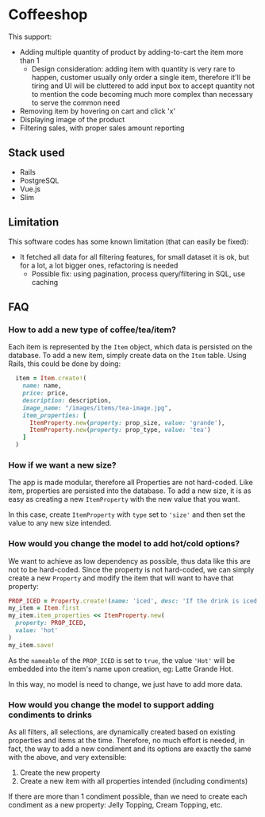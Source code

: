 # Coffeeshop

This support:

- Adding multiple quantity of product by adding-to-cart the item more than 1
  - Design consideration: adding item with quantity is very rare to happen, customer usually only order a single item, therefore it'll be tiring and UI will be cluttered to add input box to accept quantity not to mention the code becoming much more complex than necessary to serve the common need
- Removing item by hovering on cart and click 'x'
- Displaying image of the product
- Filtering sales, with proper sales amount reporting

## Stack used

- Rails
- PostgreSQL
- Vue.js
- Slim

## Limitation

This software codes has some known limitation (that can easily be fixed):

- It fetched all data for all filtering features, for small dataset it is ok, but for a lot, a lot bigger ones, refactoring is needed
  - Possible fix: using pagination, process query/filtering in SQL, use caching

## FAQ

### How to add a new type of coffee/tea/item?

Each item is represented by the `Item` object, which data is persisted on the database.
To add a new item, simply create data on the `Item` table. Using Rails, this could
be done by doing:

```ruby
  item = Item.create!(
    name: name,
    price: price,
    description: description,
    image_name: "/images/items/tea-image.jpg",
    item_properties: [
      ItemProperty.new(property: prop_size, value: 'grande'),
      ItemProperty.new(property: prop_type, value: 'tea')
    ]
  )
```

### How if we want a new size?

The app is made modular, therefore all Properties are not hard-coded. Like item,
properties are persisted into the database. To add a new size, it is as easy
as creating a new `ItemProperty` with the new value that you want.

In this case, create `ItemProperty` with `type` set to `'size'` and then set
the value to any new size intended.

### How would you change the model to add hot/cold options?

We want to achieve as low dependency as possible, thus data like this are
not to be hard-coded. Since the property is not hard-coded, we can simply create
a new `Property` and modify the item that will want to have that property:

```ruby
PROP_ICED = Property.create!(name: 'iced', desc: 'If the drink is iced', nameable: true)
my_item = Item.first
my_item.item_properties << ItemProperty.new(
  property: PROP_ICED,
  value: 'hot'
)
my_item.save!
```

As the `nameable` of the `PROP_ICED` is set to `true`, the value `'Hot'`
will be embedded into the item's name upon creation, eg: Latte Grande Hot.

In this way, no model is need to change, we just have to add more data.

### How would you change the model to support adding condiments to drinks

As all filters, all selections, are dynamically created based on existing properties
and items at the time. Therefore, no much effort is needed, in fact, the way
to add a new condiment and its options are exactly the same with the above, and very extensible:

1. Create the new property
2. Create a new item with all properties intended (including condiments)

If there are more than 1 condiment possible, than we need to create each condiment
as a new property: Jelly Topping, Cream Topping, etc.
